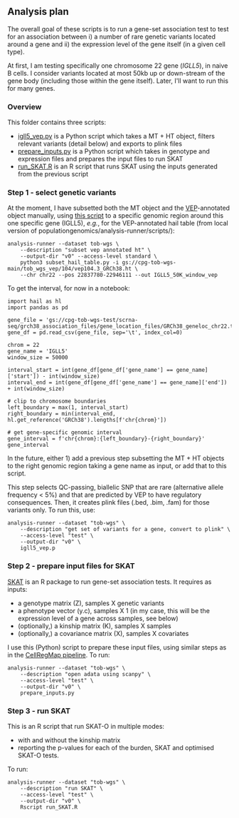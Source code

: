 ## Analysis plan

The overall goal of these scripts is to run a gene-set association test to test for an association between i) a number of rare genetic variants located around a gene and ii) the expression level of the gene itself (in a given cell type).

At first, I am testing specifically one chromosome 22 gene (_IGLL5_), in naive B cells.
I consider variants located at most 50kb up or down-stream of the gene body (including those within the gene itself).
Later, I'll want to run this for many genes.

### Overview
This folder contains three scripts:
* [igll5_vep.py](igll5_vep.py) is a Python script which takes a MT + HT object, filters relevant variants (detail below) and exports to plink files
* [prepare_inputs.py](prepare_inputs.py) is a Python script which takes in genotype and expression files and prepares the input files to run SKAT
* [run_SKAT.R](run_SKAT.R) is an R script that runs SKAT using the inputs generated from the previous script

### Step 1 - select genetic variants

At the moment, I have subsetted both the MT object and the [VEP](https://asia.ensembl.org/info/docs/tools/vep/index.html)-annotated object manually, using [this script](https://github.com/populationgenomics/analysis-runner/blob/main/scripts/subset_matrix_table.py) to a specific genomic region around this one specific gene (IGLL5), _e.g._, for the VEP-annotated hail table (from local version of populationgenomics/analysis-runner/scripts/):
```
analysis-runner --dataset tob-wgs \
    --description "subset vep annotated ht" \
    --output-dir "v0" --access-level standard \
    python3 subset_hail_table.py -i gs://cpg-tob-wgs-main/tob_wgs_vep/104/vep104.3_GRCh38.ht \
    --chr chr22 --pos 22837780-22946111 --out IGLL5_50K_window_vep
```
To get the interval, for now in a notebook:
```
import hail as hl
import pandas as pd

gene_file = 'gs://cpg-tob-wgs-test/scrna-seq/grch38_association_files/gene_location_files/GRCh38_geneloc_chr22.tsv'
gene_df = pd.read_csv(gene_file, sep='\t', index_col=0)

chrom = 22
gene_name = 'IGLL5'
window_size = 50000

interval_start = int(gene_df[gene_df['gene_name'] == gene_name]['start']) - int(window_size)
interval_end = int(gene_df[gene_df['gene_name'] == gene_name]['end']) + int(window_size)

# clip to chromosome boundaries
left_boundary = max(1, interval_start)
right_boundary = min(interval_end, hl.get_reference('GRCh38').lengths[f'chr{chrom}'])

# get gene-specific genomic interval
gene_interval = f'chr{chrom}:{left_boundary}-{right_boundary}'
gene_interval
```
In the future, either 1) add a previous step subsetting the MT + HT objects to the right genomic region taking a gene name as input, or add that to this script.

This step selects QC-passing, biallelic SNP that are rare (alternative allele frequency < 5%) and that are predicted by VEP to have regulatory consequences.
Then, it creates plink files (.bed, .bim, .fam) for those variants only.
To run this, use:
```
analysis-runner --dataset "tob-wgs" \
    --description "get set of variants for a gene, convert to plink" \
    --access-level "test" \
    --output-dir "v0" \
    igll5_vep.p
```

### Step 2 - prepare input files for SKAT

[SKAT](https://github.com/leelabsg/SKAT) is an R package to run gene-set association tests.
It requires as inputs:
* a genotype matrix (Z), samples X genetic variants
* a phenotype vector (y.c), samples X 1 (in my case, this will be the expression level of a gene across samples, see below)
* (optionally,) a kinship matrix (K), samples X samples
* (optionally,) a covariance matrix (X), samples X covariates

I use this (Python) script to prepare these input files, using similar steps as in the [CellRegMap pipeline](https://github.com/populationgenomics/cellregmap-pipeline).
To run:
```
analysis-runner --dataset "tob-wgs" \
    --description "open adata using scanpy" \
    --access-level "test" \
    --output-dir "v0" \
    prepare_inputs.py
```

### Step 3 - run SKAT

This is an R script that run SKAT-O in multiple modes:
* with and without the kinship matrix
* reporting the p-values for each of the burden, SKAT and optimised SKAT-O tests.

To run:
```
analysis-runner --dataset "tob-wgs" \
    --description "run SKAT" \
    --access-level "test" \
    --output-dir "v0" \
    Rscript run_SKAT.R
``` 
